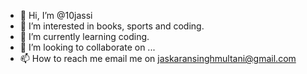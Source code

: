 - 👋 Hi, I’m @10jassi
- 👀 I’m interested in books, sports and coding.
- 🌱 I’m currently learning coding. 
- 💞️ I’m looking to collaborate on ...
- 📫 How to reach me email me on jaskaransinghmultani@gmail.com 

<!---
10jassi/10jassi is a ✨ special ✨ repository because its `README.md` (this file) appears on your GitHub profile.
You can click the Preview link to take a look at your changes.
--->
